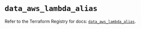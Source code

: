 # `data_aws_lambda_alias`

Refer to the Terraform Registry for docs: [`data_aws_lambda_alias`](https://registry.terraform.io/providers/hashicorp/aws/6.3.0/docs/data-sources/lambda_alias).
